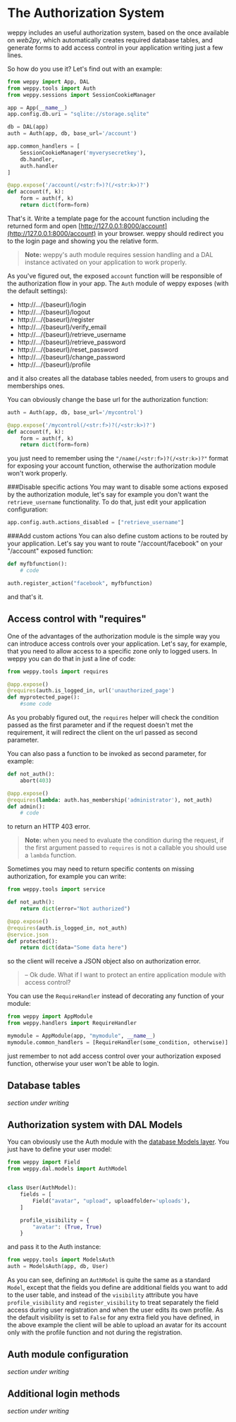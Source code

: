 The Authorization System
========================

weppy includes an useful authorization system, based on the once available on *web2py*, which automatically creates required database tables, and generate forms to add access control in your application writing just a few lines.

So how do you use it? Let's find out with an example:

```python
from weppy import App, DAL
from weppy.tools import Auth
from weppy.sessions import SessionCookieManager

app = App(__name__)
app.config.db.uri = "sqlite://storage.sqlite"

db = DAL(app)
auth = Auth(app, db, base_url='/account')

app.common_handlers = [
    SessionCookieManager('myverysecretkey'),
    db.handler,
    auth.handler
]

@app.expose('/account(/<str:f>)?(/<str:k>)?')
def account(f, k):
    form = auth(f, k)
    return dict(form=form)
```

That's it.
Write a template page for the account function including the returned form and open [http://127.0.0.1:8000/account](http://127.0.0.1:8000/account) in your browser. weppy should redirect you to the login page and showing you the relative form.

> **Note:** weppy's auth module requires session handling and a DAL instance activated on your application to work properly.

As you've figured out, the exposed `account` function will be responsible of the authorization flow in your app.
The `Auth` module of weppy exposes (with the default settings):

* http://.../{baseurl}/login
* http://.../{baseurl}/logout
* http://.../{baseurl}/register
* http://.../{baseurl}/verify_email
* http://.../{baseurl}/retrieve_username
* http://.../{baseurl}/retrieve_password
* http://.../{baseurl}/reset_password
* http://.../{baseurl}/change_password
* http://.../{baseurl}/profile

and it also creates all the database tables needed, from users to groups and memberships ones.

You can obviously change the base url for the authorization function:

```python
auth = Auth(app, db, base_url='/mycontrol')

@app.expose('/mycontrol(/<str:f>)?(/<str:k>)?')
def account(f, k):
    form = auth(f, k)
    return dict(form=form)
```
you just need to remember using the `"/name(/<str:f>)?(/<str:k>)?"` format for exposing your account function, otherwise the authorization module won't work properly.

###Disable specific actions
You may want to disable some actions exposed by the authorization module, let's say for example you don't want the `retrieve_username` functionality. To do that, just edit your application configuration:

```python
app.config.auth.actions_disabled = ["retrieve_username"]
```

###Add custom actions
You can also define custom actions to be routed by your application. Let's say you want to route "/account/facebook" on your "/account" exposed function:

```python
def myfbfunction():
    # code

auth.register_action("facebook", myfbfunction)
```

and that's it.

Access control with "requires"
------------------------------

One of the advantages of the authorization module is the simple way you can introduce access controls over your application. Let's say, for example, that you need to allow access to a specific zone only to logged users. In weppy you can do that in just a line of code:

```python
from weppy.tools import requires

@app.expose()
@requires(auth.is_logged_in, url('unauthorized_page')
def myprotected_page():
    #some code
```

As you probably figured out, the `requires` helper will check the condition passed as the first parameter and if the request doesn't met the requirement, it will redirect the client on the url passed as second parameter.

You can also pass a function to be invoked as second parameter, for example:

```python
def not_auth():
    abort(403)

@app.expose()
@requires(lambda: auth.has_membership('administrator'), not_auth)
def admin():
    # code
```

to return an HTTP 403 error.

> **Note:** when you need to evaluate the condition during the request, if the first argument passed to `requires` is not a callable you should use a `lambda` function.

Sometimes you may need to return specific contents on missing authorization, for example you can write:

```python
from weppy.tools import service

def not_auth():
    return dict(error="Not authorized")

@app.expose()
@requires(auth.is_logged_in, not_auth)
@service.json
def protected():
    return dict(data="Some data here")
```

so the client will receive a JSON object also on authorization error.

> – Ok dude. What if I want to protect an entire application module with access control?

You can use the `RequireHandler` instead of decorating any function of your module:

```python
from weppy import AppModule
from weppy.handlers import RequireHandler

mymodule = AppModule(app, "mymodule", __name__)
mymodule.common_handlers = [RequireHandler(some_condition, otherwise)]
```

just remember to not add access control over your authorization exposed function, otherwise your user won't be able to login.

Database tables
---------------
*section under writing*

Authorization system with DAL Models
------------------------------------
You can obviously use the Auth module with the [database Models layer](./dal#the-models-layer). You just have to define your user model:

```python
from weppy import Field
from weppy.dal.models import AuthModel


class User(AuthModel):
    fields = [
        Field("avatar", "upload", uploadfolder='uploads'),
    ]

    profile_visibility = {
        "avatar": (True, True)
    }
```

and pass it to the Auth instance:

```python
from weppy.tools import ModelsAuth
auth = ModelsAuth(app, db, User)
```

As you can see, defining an `AuthModel` is quite the same as a standard `Model`, except that the fields you define are additional fields you want to add to the user table, and instead of the `visibility` attribute you have `profile_visibility` and `register_visibility` to treat separately the field access during user registration and when the user edits its own profile.
As the default visibility is set to `False` for any extra field you have defined, in the above example the client will be able to upload an avatar for its account only with the profile function and not during the registration.

Auth module configuration
-------------------------

*section under writing*

Additional login methods
------------------------

*section under writing*
